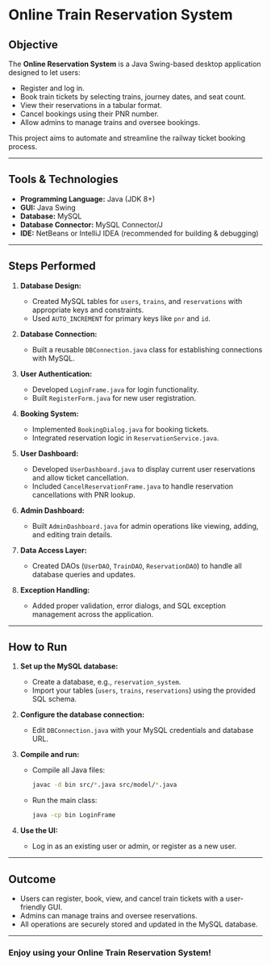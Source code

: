 #  Online Train Reservation System

##  Objective

The **Online Reservation System** is a Java Swing-based desktop application designed to let users:
- Register and log in.
- Book train tickets by selecting trains, journey dates, and seat count.
- View their reservations in a tabular format.
- Cancel bookings using their PNR number.
- Allow admins to manage trains and oversee bookings.

This project aims to automate and streamline the railway ticket booking process.

---

##  Tools & Technologies

- **Programming Language:** Java (JDK 8+)
- **GUI:** Java Swing
- **Database:** MySQL
- **Database Connector:** MySQL Connector/J
- **IDE:** NetBeans or IntelliJ IDEA (recommended for building & debugging)

---

##  Steps Performed

1. **Database Design:**
   - Created MySQL tables for `users`, `trains`, and `reservations` with appropriate keys and constraints.
   - Used `AUTO_INCREMENT` for primary keys like `pnr` and `id`.

2. **Database Connection:**
   - Built a reusable `DBConnection.java` class for establishing connections with MySQL.

3. **User Authentication:**
   - Developed `LoginFrame.java` for login functionality.
   - Built `RegisterForm.java` for new user registration.

4. **Booking System:**
   - Implemented `BookingDialog.java` for booking tickets.
   - Integrated reservation logic in `ReservationService.java`.

5. **User Dashboard:**
   - Developed `UserDashboard.java` to display current user reservations and allow ticket cancellation.
   - Included `CancelReservationFrame.java` to handle reservation cancellations with PNR lookup.

6. **Admin Dashboard:**
   - Built `AdminDashboard.java` for admin operations like viewing, adding, and editing train details.

7. **Data Access Layer:**
   - Created DAOs (`UserDAO`, `TrainDAO`, `ReservationDAO`) to handle all database queries and updates.

8. **Exception Handling:**
   - Added proper validation, error dialogs, and SQL exception management across the application.

---
##  How to Run

1. **Set up the MySQL database:**
   - Create a database, e.g., `reservation_system`.
   - Import your tables (`users`, `trains`, `reservations`) using the provided SQL schema.

2. **Configure the database connection:**
   - Edit `DBConnection.java` with your MySQL credentials and database URL.

3. **Compile and run:**
   - Compile all Java files:
     ```bash
     javac -d bin src/*.java src/model/*.java
     ```
   - Run the main class:
     ```bash
     java -cp bin LoginFrame
     ```

4. **Use the UI:**
   - Log in as an existing user or admin, or register as a new user.

---

##  Outcome

- Users can register, book, view, and cancel train tickets with a user-friendly GUI.
- Admins can manage trains and oversee reservations.
- All operations are securely stored and updated in the MySQL database.

---

###  Enjoy using your Online Train Reservation System!
